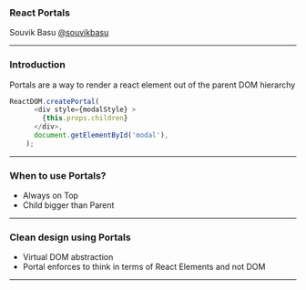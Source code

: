 ### React Portals

Souvik Basu
[@souvikbasu](https://twitter.com/souvikbasu)

---

### Introduction

Portals are a way to render a react element out of the parent DOM hierarchy

```js
ReactDOM.createPortal(
      <div style={modalStyle} >
        {this.props.children}
      </div>,
      document.getElementById('modal'),
    );
```

---

### When to use Portals?

* Always on Top
* Child bigger than Parent

---

### Clean design using Portals

* Virtual DOM abstraction
* Portal enforces to think in terms of React Elements and not DOM

---

